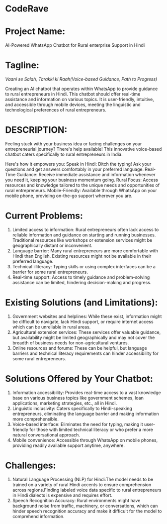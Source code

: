 # CodeRave
# Project Name: 
AI-Powered WhatsApp Chatbot for Rural enterprise Support in Hindi

# Tagline:
*Vaani se Salah, Tarakki ki Raah(Voice-based Guidance, Path to Progress)*

Creating an AI chatbot that operates within WhatsApp to provide guidance to rural entrepreneurs in Hindi. This chatbot should offer real-time assistance and information on various topics. It is user-friendly, intuitive, and
accessible through mobile devices, meeting the linguistic and technological preferences of rural entrepreneurs.

# DESCRIPTION:
Feeling stuck with your business idea or facing challenges on your entrepreneurial journey? There's help available! This innovative voice-based chatbot caters specifically to rural entrepreneurs in India.

Here's how it empowers you:
Speak in Hindi: Ditch the typing! Ask your questions and get answers comfortably in your preferred language.
Real-Time Guidance: Receive immediate assistance and information whenever you need it, keeping your business momentum going.
Rural Focus: Access resources and knowledge tailored to the unique needs and opportunities of rural entrepreneurs.
Mobile-Friendly: Available through WhatsApp on your mobile phone, providing on-the-go support wherever you are.

# Current Problems:
1. Limited access to information: Rural entrepreneurs often lack access to reliable information and guidance on starting and running businesses. Traditional resources like workshops or extension services might be geographically distant or inconvenient.
2. Language barrier: Many rural entrepreneurs are more comfortable with Hindi than English. Existing resources might not be available in their preferred language.
3. Technical illiteracy: Typing skills or using complex interfaces can be a barrier for some rural entrepreneurs.
4. Real-time support: Access to timely guidance and problem-solving assistance can be limited, hindering decision-making and progress.

# Existing Solutions (and Limitations):
1. Government websites and helplines: While these exist, information might be difficult to navigate, lack Hindi support, or require internet access which can be unreliable in rural areas.
2. Agricultural extension services: These services offer valuable guidance, but availability might be limited geographically and may not cover the breadth of business needs for non-agricultural ventures.
3. Online resources and forums: These can be helpful, but language barriers and technical literacy requirements can hinder accessibility for some rural entrepreneurs.

# Solutions Offered by Your Chatbot:
1. Information accessibility: Provides real-time access to a vast knowledge base on various business topics like government schemes, loan applications, marketing strategies, etc., all in Hindi.
2. Linguistic inclusivity: Caters specifically to Hindi-speaking entrepreneurs, eliminating the language barrier and making information more comprehensible.
3. Voice-based interface: Eliminates the need for typing, making it user-friendly for those with limited technical literacy or who prefer a more natural conversational approach.
4. Mobile convenience: Accessible through WhatsApp on mobile phones, providing readily available support anytime, anywhere.

# Challenges:
1. Natural Language Processing (NLP) for Hindi:The model needs to be trained on a variety of rural Hindi accents to ensure comprehension across regions.Finding labeled voice data specific to rural entrepreneurs in Hindi dialects is expensive and requires effort.
2. Speech Recognition Accuracy: Rural environments might have background noise from traffic, machinery, or conversations, which can hinder speech recognition accuracy and make it difficult for the model to comprehend information.

